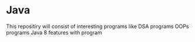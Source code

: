 # Java
This repositiry will consist of interesting programs like
DSA programs
OOPs programs
Java 8 features with program
